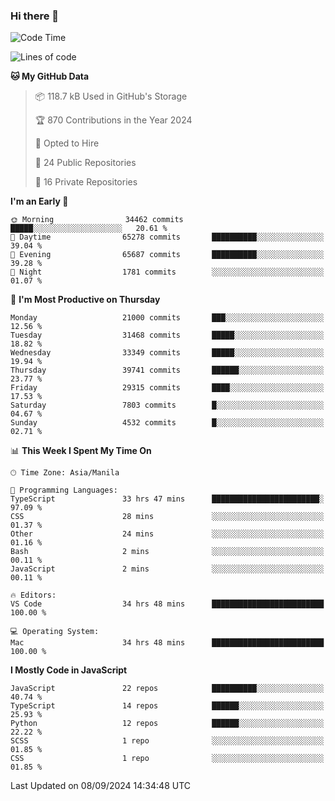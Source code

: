 ### Hi there 👋

<!--START_SECTION:waka-->
![Code Time](http://img.shields.io/badge/Code%20Time-1%2C045%20hrs%207%20mins-blue)

![Lines of code](https://img.shields.io/badge/From%20Hello%20World%20I%27ve%20Written-66.4%20million%20lines%20of%20code-blue)

**🐱 My GitHub Data** 

> 📦 118.7 kB Used in GitHub's Storage 
 > 
> 🏆 870 Contributions in the Year 2024
 > 
> 💼 Opted to Hire
 > 
> 📜 24 Public Repositories 
 > 
> 🔑 16 Private Repositories 
 > 
**I'm an Early 🐤** 

```text
🌞 Morning                34462 commits       █████░░░░░░░░░░░░░░░░░░░░   20.61 % 
🌆 Daytime                65278 commits       ██████████░░░░░░░░░░░░░░░   39.04 % 
🌃 Evening                65687 commits       ██████████░░░░░░░░░░░░░░░   39.28 % 
🌙 Night                  1781 commits        ░░░░░░░░░░░░░░░░░░░░░░░░░   01.07 % 
```
📅 **I'm Most Productive on Thursday** 

```text
Monday                   21000 commits       ███░░░░░░░░░░░░░░░░░░░░░░   12.56 % 
Tuesday                  31468 commits       █████░░░░░░░░░░░░░░░░░░░░   18.82 % 
Wednesday                33349 commits       █████░░░░░░░░░░░░░░░░░░░░   19.94 % 
Thursday                 39741 commits       ██████░░░░░░░░░░░░░░░░░░░   23.77 % 
Friday                   29315 commits       ████░░░░░░░░░░░░░░░░░░░░░   17.53 % 
Saturday                 7803 commits        █░░░░░░░░░░░░░░░░░░░░░░░░   04.67 % 
Sunday                   4532 commits        █░░░░░░░░░░░░░░░░░░░░░░░░   02.71 % 
```


📊 **This Week I Spent My Time On** 

```text
🕑︎ Time Zone: Asia/Manila

💬 Programming Languages: 
TypeScript               33 hrs 47 mins      ████████████████████████░   97.09 % 
CSS                      28 mins             ░░░░░░░░░░░░░░░░░░░░░░░░░   01.37 % 
Other                    24 mins             ░░░░░░░░░░░░░░░░░░░░░░░░░   01.16 % 
Bash                     2 mins              ░░░░░░░░░░░░░░░░░░░░░░░░░   00.11 % 
JavaScript               2 mins              ░░░░░░░░░░░░░░░░░░░░░░░░░   00.11 % 

🔥 Editors: 
VS Code                  34 hrs 48 mins      █████████████████████████   100.00 % 

💻 Operating System: 
Mac                      34 hrs 48 mins      █████████████████████████   100.00 % 
```

**I Mostly Code in JavaScript** 

```text
JavaScript               22 repos            ██████████░░░░░░░░░░░░░░░   40.74 % 
TypeScript               14 repos            ██████░░░░░░░░░░░░░░░░░░░   25.93 % 
Python                   12 repos            ██████░░░░░░░░░░░░░░░░░░░   22.22 % 
SCSS                     1 repo              ░░░░░░░░░░░░░░░░░░░░░░░░░   01.85 % 
CSS                      1 repo              ░░░░░░░░░░░░░░░░░░░░░░░░░   01.85 % 
```




 Last Updated on 08/09/2024 14:34:48 UTC
<!--END_SECTION:waka-->
